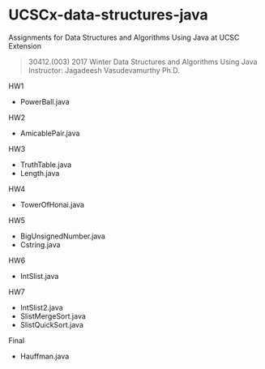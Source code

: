 # UCSCx-data-structures-java

Assignments for Data Structures and Algorithms Using Java at UCSC Extension

> 30412.(003) 2017 Winter
  Data Structures and Algorithms Using Java
  Instructor: Jagadeesh Vasudevamurthy Ph.D.


HW1

- PowerBall.java


HW2

- AmicablePair.java


HW3

- TruthTable.java
- Length.java


HW4

- TowerOfHonai.java


HW5

- BigUnsignedNumber.java
- Cstring.java


HW6

- IntSlist.java


HW7

- IntSlist2.java
- SlistMergeSort.java
- SlistQuickSort.java


Final

- Hauffman.java
